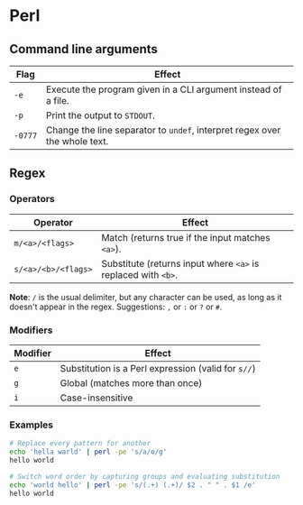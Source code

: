 # Perl

## Command line arguments

| Flag     | Effect                                                                     |
| -------- | -------------------------------------------------------------------------- |
| `-e`     | Execute the program given in a CLI argument instead of a file.             |
| `-p`     | Print the output to `STDOUT`.                                              |
| `-0777`  | Change the line separator to `undef`, interpret regex over the whole text. |

## Regex

### Operators

| Operator              | Effect                                                          |
| --------------------- | --------------------------------------------------------------- |
| `m/<a>/<flags>`       | Match (returns true if the input matches `<a>`).                |
| `s/<a>/<b>/<flags>`   | Substitute (returns input where `<a>` is replaced with `<b>`.   |

**Note**: `/` is the usual delimiter, but any character can be used, as long as it doesn't appear in the regex. Suggestions: `,` or `:` or `?` or `#`.

### Modifiers

| Modifier   | Effect                                              |
| ---------- | --------------------------------------------------- |
| `e`        | Substitution is a Perl expression (valid for `s//`) |
| `g`        | Global (matches more than once)                     |
| `i`        | Case-insensitive                                    |

### Examples

```bash
# Replace every pattern for another
echo 'hella warld' | perl -pe 's/a/o/g'
hello world

# Switch word order by capturing groups and evaluating substitution
echo 'world hello' | perl -pe 's/(.+) (.+)/ $2 . " " . $1 /e'
hello world
```
